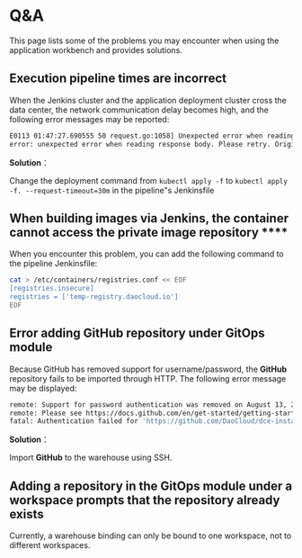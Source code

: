 # Q&A

This page lists some of the problems you may encounter when using the application workbench and provides solutions.

## Execution pipeline times are incorrect

When the Jenkins cluster and the application deployment cluster cross the data center, the network communication delay becomes high, and the following error messages may be reported:

```bash
E0113 01:47:27.690555 50 request.go:1058] Unexpected error when reading response body: net/http: request canceled (Client.Timeout or context cancellation while reading body)
error: unexpected error when reading response body. Please retry. Original error: net/http: request canceled (Client.Timeout or context cancellation while reading body)
```

**Solution**：

Change the deployment command from `kubectl apply -f` to `kubectl apply -f. --request-timeout=30m` in the pipeline"s Jenkinsfile

## When building images via Jenkins, the container cannot access the private image repository ****

When you encounter this problem, you can add the following command to the pipeline Jenkinsfile:

```bash
cat > /etc/containers/registries.conf << EOF
[registries.insecure]
registries = ['temp-registry.daocloud.io']
EOF
```

<!--![]()screenshots-->

## Error adding GitHub repository under GitOps module

Because GitHub has removed support for username/password, the **GitHub** repository fails to be imported through HTTP. The following error message may be displayed:

```bash
remote: Support for password authentication was removed on August 13, 2021.
remote: Please see https://docs.github.com/en/get-started/getting-started-with-git/about-remote-repositories#cloning-with-https-urls for information on currently recommended modes of authentication.
fatal: Authentication failed for 'https://github.com/DaoCloud/dce-installer.git/'
```

**Solution**：

Import **GitHub** to the warehouse using SSH.

## Adding a repository in the GitOps module under a workspace prompts that the repository already exists

Currently, a warehouse binding can only be bound to one workspace, not to different workspaces.
